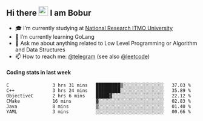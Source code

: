 ## Hi there <img src="https://media.giphy.com/media/hvRJCLFzcasrR4ia7z/giphy.gif" width="25px" height="25px"> I am Bobur

- :mortar_board: I’m currently studying at [National Research ITMO University](https://itmo.ru/)
- :seedling: I’m currently learning GoLang
- :speech_balloon: Ask me about anything related to Low Level Programming or Algorithm and Data Structures
- :mailbox: How to reach me: [@telegram](https://t.me/octoant) (see also [@leetcode](https://leetcode.com/octoant/))    

#### Coding stats in last week

<!--START_SECTION:waka-->

```text
C                3 hrs 31 mins   █████████▒░░░░░░░░░░░░░░░   37.03 %
C++              3 hrs 24 mins   █████████░░░░░░░░░░░░░░░░   35.89 %
ObjectiveC       2 hrs 6 mins    █████▓░░░░░░░░░░░░░░░░░░░   22.12 %
CMake            16 mins         ▓░░░░░░░░░░░░░░░░░░░░░░░░   02.83 %
Java             8 mins          ▒░░░░░░░░░░░░░░░░░░░░░░░░   01.40 %
YAML             3 mins          ░░░░░░░░░░░░░░░░░░░░░░░░░   00.66 %
```

<!--END_SECTION:waka-->
